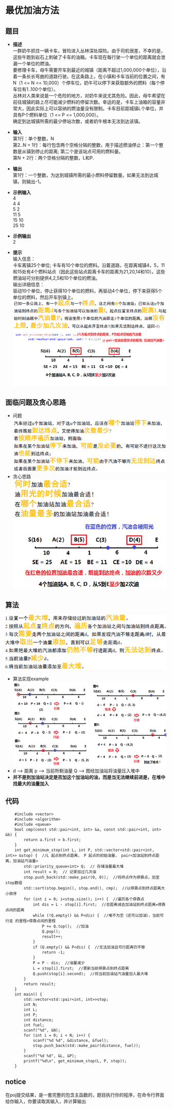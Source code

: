# 最优加油方法
## 题目
- **描述**  
  一群奶牛抓住一辆卡车，冒险进入丛林深处探险。由于司机很差，不幸的是，这些牛跑到岩石上刺破了卡车的油箱。卡车现在每行驶一个单位的距离就会泄漏一个单位的燃油。  
  要修理卡车，母牛需要开车到最近的城镇（距离不超过1,000,000个单位），沿着一条长长弯曲的道路行驶。在这条路上，在小镇和卡车当前的位置之间，有N（1 <= N <= 10,000）个停车位，奶牛可以停下来获取额外的燃料（每个停车位有1..100个单位）。   
  丛林对人类来说是一个危险的地方，对奶牛来说尤其危险。因此，母牛希望在前往城镇的路上尽可能减少燃料的停留次数。幸运的是，卡车上油箱的容量非常大，因此实际上可以容纳的燃油量没有限制。卡车目前距城镇L个单位，并具有P个燃料单位（1 <= P <= 1,000,000）。   
  确定到达城镇所需的最少停站次数，或者奶牛根本无法到达该镇。 
- **输入**  
  第1行：单个整数，N  
  第2..N + 1行：每行包含两个空格分隔的整数，用于描述燃油停止：第一个整数是从镇到停止的距离; 第二个是该站点可用的燃料量。  
  第N + 2行：两个空格分隔的整数，L和P.  
- **输出**  
  第1行：一个整数，为达到城镇所需的最小燃料停留数量。如果无法到达城镇，则输出-1。
  
- **示例输入**  
    4  
    4 4  
    5 2  
    11 5  
    15 10  
    25 10  
- **示例输出**  
    2  
- **提示**  
    输入信息：  
    卡车离镇25个单位; 卡车有10个单位的燃料。沿着道路，在距离城镇4，5，11和15处有4个燃料站点（因此这些站点距离卡车的距离为21,20,14和10）。这些燃油站可分别提供4,2,5和10个单位的燃油。   
    输出详细信息：  
    驱动10个单位，停止获得10个单位的燃料，再驱动4个单位，停下来获得5个单位的燃料，然后开车到镇上。
![](https://raw.githubusercontent.com/shuijingasd130/Resource/master/Picture/poj_2341_1.png)
## 面临问题及贪心思路
- 问题  
    ![](https://raw.githubusercontent.com/shuijingasd130/Resource/master/Picture/poj_2341_2.png)
- 贪心思路  
    ![](https://raw.githubusercontent.com/shuijingasd130/Resource/master/Picture/poj_2341_3.png)
## 算法
![](https://raw.githubusercontent.com/shuijingasd130/Resource/master/Picture/poj_2341_4.png)
- 算法实现example
   ![](https://raw.githubusercontent.com/shuijingasd130/Resource/master/Picture/poj_2341_5.png)
- d --> 距离    p --> 当前所剩油量    Q --> 图经加油站将油量压入堆中  
- **并不是到加油站决定是否加这个加油站的油，而是当无法继续前进是，在堆中找最大的油量加入**
## 代码
```
	#include <vector>
	#include <algorithm>
	#include <queue>
	bool cmp(const std::pair<int, int> &a, const std::pair<int, int> &b) {
		return a.first > b.first;
	}
	int get_minimum_stop(int L, int P, std::vector<std::pair<int, int>> &stop) {  //L 起点到终点距离， P 起点的初始油量， pair<加油站到终点距离，加油站汽油量>
		std::priority_queue<int> Q;  // 存储油量最大堆
		int result = 0;  // 记录加过几次油
		stop.push_back(std::make_pair(0, 0));  //将终点作为停靠点，加至stop数组
		std::sort(stop.begin(), stop.end(), cmp);  //以停靠点到终点距离大小排序
		for (int i = 0; i<stop.size(); i++) {  //遍历各个停靠点
			int dis = L - stop[i].first;  //总距离减去加油站到终点距离=停靠点间的距离
			while (!Q.empty() && P<dis) {  //堆不为空（还可以加油），当前可行走 的里程<停靠点间的里程
				P += Q.top();  //加油
				Q.pop();
				result++;
			}
			if (Q.empty() && P<dis) {  //无法加油且可行距离仍不够
				return -1;
			}
			P = P - dis;  //油量减少
			L = stop[i].first;  //更新当前停靠点到终点距离
			Q.push(stop[i].second);  //将当前加油站汽油量加入最大堆
		}
		return result;
	}
	int main() {
		std::vector<std::pair<int, int>>stop;
		int N;
		int L;
		int P;
		int distance;
		int fuel;
		scanf("%d", &N);
		for (int i = 0; i < N; i++) {
			scanf("%d %d", &distance, &fuel);
			stop.push_back(std::make_pair(distance, fuel));
		}
		scanf("%d %d", &L, &P);
		printf("%d\n", get_minimum_stop(L, P, stop));
	}
```
## notice
在poj提交结果，是一套完整的包含主函数的，题目执行你的程序，在命令行界面给你输入，你要读取其输入，并计算输出